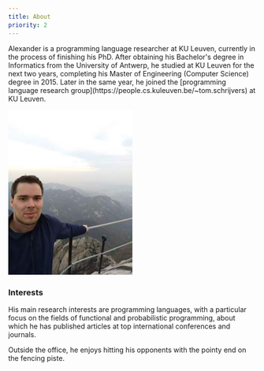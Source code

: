 ```yaml
---
title: About
priority: 2
---
```

<p class="text-justify">
Alexander is a programming language researcher at KU Leuven, currently in the
process of finishing his PhD. After obtaining his Bachelor's degree in
Informatics from the University of Antwerp, he studied at KU Leuven for the
next two years, completing his Master of Engineering (Computer Science) degree
in 2015.
Later in the same year, he joined the
[programming language research group](https://people.cs.kuleuven.be/~tom.schrijvers) at KU Leuven.
</p>

<img src="/images/me_three.jpg" style="width:50%" class="img-rounded"></img>

### <i class="fa fa-info-circle"></i> Interests
<p class="text-justify">
His main research interests are programming languages, with a particular focus
on the fields of functional and probabilistic programming, about which he has
published articles at top international conferences and journals.
</p>
<p class="text-justify">
Outside the office, he enjoys hitting his opponents with the pointy end on the
fencing piste.
</p>